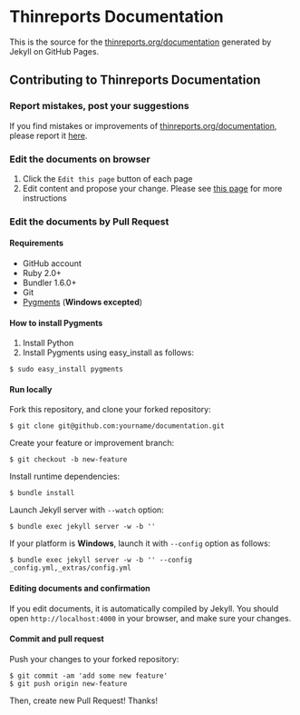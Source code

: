 # Thinreports Documentation

This is the source for the [thinreports.org/documentation](http://www.thinreports.org/documentation) generated by Jekyll on GitHub Pages.

## Contributing to Thinreports Documentation

### Report mistakes, post your suggestions

If you find mistakes or improvements of [thinreports.org/documentation](http://www.thinreports.org/documentation), please report it [here](https://github.com/thinreports/documentation/issues/new).

### Edit the documents on browser

  1. Click the `Edit this page` button of each page
  2. Edit content and propose your change.
     Please see [this page](https://help.github.com/articles/editing-files-in-another-user-s-repository/) for more instructions

### Edit the documents by Pull Request

#### Requirements

  * GitHub account
  * Ruby 2.0+
  * Bundler 1.6.0+
  * Git
  * [Pygments](http://pygments.org) (**Windows excepted**)

#### How to install Pygments

  1. Install Python
  2. Install Pygments using easy_install as follows:
```
$ sudo easy_install pygments
```

#### Run locally

Fork this repository, and clone your forked repository:

    $ git clone git@github.com:yourname/documentation.git

Create your feature or improvement branch:

    $ git checkout -b new-feature

Install runtime dependencies:

    $ bundle install

Launch Jekyll server with `--watch` option:

    $ bundle exec jekyll server -w -b ''

If your platform is **Windows**, launch it with `--config` option as follows:

    $ bundle exec jekyll server -w -b '' --config _config.yml,_extras/config.yml

#### Editing documents and confirmation

If you edit documents, it is automatically compiled by Jekyll.
You should open `http://localhost:4000` in your browser, and make sure your changes.

#### Commit and pull request

Push your changes to your forked repository:

    $ git commit -am 'add some new feature'
    $ git push origin new-feature

Then, create new Pull Request! Thanks!
